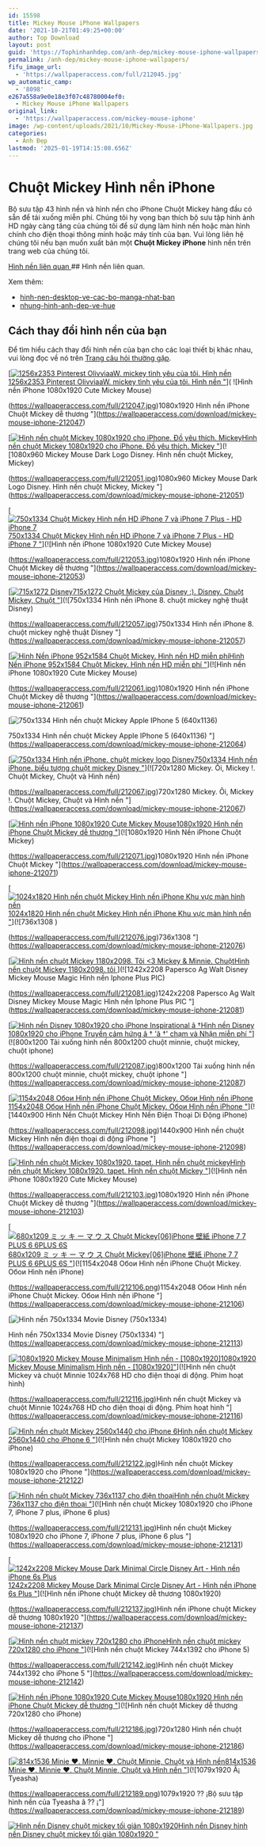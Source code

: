```yaml
---
id: 15598
title: Mickey Mouse iPhone Wallpapers
date: '2021-10-21T01:49:25+00:00'
author: Top Download
layout: post
guid: 'https://Tophinhanhdep.com/anh-dep/mickey-mouse-iphone-wallpapers/'
permalink: /anh-dep/mickey-mouse-iphone-wallpapers/
fifu_image_url:
  - 'https://wallpaperaccess.com/full/212045.jpg'
wp_automatic_camp:
  - '8098'
e267a558a9e0e18e3f07c48780004ef0:
  - Mickey Mouse iPhone Wallpapers
original_link:
  - 'https://wallpaperaccess.com/mickey-mouse-iphone'
image: /wp-content/uploads/2021/10/Mickey-Mouse-iPhone-Wallpapers.jpg
categories:
  - Ảnh Đẹp
lastmod: '2025-01-19T14:15:08.656Z'
---
```

# Chuột Mickey Hình nền iPhone

Bộ sưu tập 43 hình nền và hình nền cho iPhone Chuột Mickey hàng đầu có sẵn để tải xuống miễn phí. Chúng tôi hy vọng bạn thích bộ sưu tập hình ảnh HD ngày càng tăng của chúng tôi để sử dụng làm hình nền hoặc màn hình chính cho điện thoại thông minh hoặc máy tính của bạn. Vui lòng liên hệ chúng tôi nếu bạn muốn xuất bản một **Chuột Mickey iPhone** hình nền trên trang web của chúng tôi.

[Hình nền liên quan ](#related) ## Hình nền liên quan.

   
 Xem thêm:

   
- [hinh-nen-desktop-ve-cac-bo-manga-nhat-ban](https://tophinhanhdep.com/anh-anime/hinh-nen-desktop-ve-cac-bo-manga-nhat-ban/)
- [nhung-hinh-anh-dep-ve-hue](https://tophinhanhdep.com/hinh-nen-dep/nhung-hinh-anh-dep-ve-hue/)

## Cách thay đổi hình nền của bạn

Để tìm hiểu cách thay đổi hình nền của bạn cho các loại thiết bị khác nhau, vui lòng đọc về nó trên [Trang câu hỏi thường gặp](https://tophinhanhdep.com/faq/).

  
[[![1256x2353 Pinterest OlivviaaW.  mickey tình yêu của tôi.  Hình nền](https://wallpaperaccess.com/full/212045.jpg)1256x2353 Pinterest OlivviaaW. mickey tình yêu của tôi. Hình nền "](https://wallpaperaccess.com/download/mickey-mouse-iphone-212045)]( ![Hình nền iPhone 1080x1920 Cute Mickey Mouse)

(https://wallpaperaccess.com/full/212047.jpg)1080x1920 Hình nền iPhone Chuột Mickey dễ thương "](https://wallpaperaccess.com/download/mickey-mouse-iphone-212047)

[[![Hình nền chuột Mickey 1080x1920 cho iPhone.  Đồ yêu thích.  Mickey](https://wallpaperaccess.com/full/212050.jpg)Hình nền chuột Mickey 1080x1920 cho iPhone. Đồ yêu thích. Mickey "](https://wallpaperaccess.com/download/mickey-mouse-iphone-212050)](![1080x960 Mickey Mouse Dark Logo Disney.  Hình nền chuột Mickey, Mickey)

(https://wallpaperaccess.com/full/212051.jpg)1080x960 Mickey Mouse Dark Logo Disney. Hình nền chuột Mickey, Mickey "](https://wallpaperaccess.com/download/mickey-mouse-iphone-212051)

[[![750x1334 Chuột Mickey Hình nền HD iPhone 7 và iPhone 7 Plus - HD iPhone 7](https://wallpaperaccess.com/full/212052.jpg)750x1334 Chuột Mickey Hình nền HD iPhone 7 và iPhone 7 Plus - HD iPhone 7 "](https://wallpaperaccess.com/download/mickey-mouse-iphone-212052)](![Hình nền iPhone 1080x1920 Cute Mickey Mouse)

(https://wallpaperaccess.com/full/212053.jpg)1080x1920 Hình nền iPhone Chuột Mickey dễ thương "](https://wallpaperaccess.com/download/mickey-mouse-iphone-212053)

[[![715x1272 Disney](https://wallpaperaccess.com/full/212055.jpg)715x1272 Chuột Mickey của Disney :). Disney. Chuột Mickey, Chuột "](https://wallpaperaccess.com/download/mickey-mouse-iphone-212055)](![750x1334 Hình nền iPhone 8.  chuột mickey nghệ thuật Disney)

(https://wallpaperaccess.com/full/212057.jpg)750x1334 Hình nền iPhone 8. chuột mickey nghệ thuật Disney "](https://wallpaperaccess.com/download/mickey-mouse-iphone-212057)

[[![Hình Nền iPhone 952x1584 Chuột Mickey.  Hình nền HD miễn phí](https://wallpaperaccess.com/full/212059.jpg)Hình Nền iPhone 952x1584 Chuột Mickey. Hình nền HD miễn phí "](https://wallpaperaccess.com/download/mickey-mouse-iphone-212059)](![Hình nền iPhone 1080x1920 Cute Mickey Mouse)

(https://wallpaperaccess.com/full/212061.jpg)1080x1920 Hình nền iPhone Chuột Mickey dễ thương "](https://wallpaperaccess.com/download/mickey-mouse-iphone-212061)

[![750x1334 Hình nền chuột Mickey Apple IPhone 5 (640x1136)](https://wallpaperaccess.com/full/212064.jpg)

750x1334 Hình nền chuột Mickey Apple IPhone 5 (640x1136) "](https://wallpaperaccess.com/download/mickey-mouse-iphone-212064)

[[![750x1334 Hình nền iPhone.  chuột mickey logo Disney](https://wallpaperaccess.com/full/212065.jpg)750x1334 Hình nền iPhone. biểu tượng chuột mickey Disney "](https://wallpaperaccess.com/download/mickey-mouse-iphone-212065)](![720x1280 Mickey.  Ôi, Mickey !.  Chuột Mickey, Chuột và Hình nền)

(https://wallpaperaccess.com/full/212067.jpg)720x1280 Mickey. Ôi, Mickey !. Chuột Mickey, Chuột và Hình nền "](https://wallpaperaccess.com/download/mickey-mouse-iphone-212067)

[[![Hình nền iPhone 1080x1920 Cute Mickey Mouse](https://wallpaperaccess.com/full/212068.jpg)1080x1920 Hình nền iPhone Chuột Mickey dễ thương "](https://wallpaperaccess.com/download/mickey-mouse-iphone-212068)](![1080x1920 Hình Nền iPhone Chuột Mickey)

(https://wallpaperaccess.com/full/212071.jpg)1080x1920 Hình nền iPhone Chuột Mickey "](https://wallpaperaccess.com/download/mickey-mouse-iphone-212071)

[[![1024x1820 Hình nền chuột Mickey Hình nền iPhone Khu vực màn hình nền](https://wallpaperaccess.com/full/212073.jpg)1024x1820 Hình nền chuột Mickey Hình nền iPhone Khu vực màn hình nền "](https://wallpaperaccess.com/download/mickey-mouse-iphone-212073)](![736x1308 )

(https://wallpaperaccess.com/full/212076.jpg)736x1308 "](https://wallpaperaccess.com/download/mickey-mouse-iphone-212076)

[[![Hình nền chuột Mickey 1180x2098.  Tôi <3 Mickey & Minnie.  Chuột](https://wallpaperaccess.com/full/212077.jpg)Hình nền chuột Mickey 1180x2098. tôi ](https://wallpaperaccess.com/download/mickey-mouse-iphone-212077)](![1242x2208 Papersco Ag Walt Disney Mickey Mouse Magic Hình nền Iphone Plus PIC)

(https://wallpaperaccess.com/full/212081.jpg)1242x2208 Papersco Ag Walt Disney Mickey Mouse Magic Hình nền Iphone Plus PIC "](https://wallpaperaccess.com/download/mickey-mouse-iphone-212081)

[[![Hình nền Disney 1080x1920 cho iPhone Inspirational â †](https://wallpaperaccess.com/full/212082.jpg)Hình nền Disney 1080x1920 cho iPhone Truyền cảm hứng â † 'â †' chạm và Nhận miễn phí "](https://wallpaperaccess.com/download/mickey-mouse-iphone-212082)](![800x1200 Tải xuống hình nền 800x1200 chuột minnie, chuột mickey, chuột iphone)

(https://wallpaperaccess.com/full/212087.jpg)800x1200 Tải xuống hình nền 800x1200 chuột minnie, chuột mickey, chuột iphone "](https://wallpaperaccess.com/download/mickey-mouse-iphone-212087)

[[![1154x2048 Обои Hình nền iPhone Chuột Mickey.  Обои Hình nền iPhone](https://wallpaperaccess.com/full/212092.png)1154x2048 Обои Hình nền iPhone Chuột Mickey. Обои Hình nền iPhone "](https://wallpaperaccess.com/download/mickey-mouse-iphone-212092)](![1440x900 Hình Nền Chuột Mickey Hình Nền Điện Thoại Di Động iPhone)

(https://wallpaperaccess.com/full/212098.jpg)1440x900 Hình nền chuột Mickey Hình nền điện thoại di động iPhone "](https://wallpaperaccess.com/download/mickey-mouse-iphone-212098)

[[![Hình nền chuột Mickey 1080x1920.  tapet.  Hình nền chuột mickey](https://wallpaperaccess.com/full/212101.jpg)Hình nền chuột Mickey 1080x1920. tapet. Hình nền chuột Mickey "](https://wallpaperaccess.com/download/mickey-mouse-iphone-212101)](![Hình nền iPhone 1080x1920 Cute Mickey Mouse)

(https://wallpaperaccess.com/full/212103.jpg)1080x1920 Hình nền iPhone Chuột Mickey dễ thương "](https://wallpaperaccess.com/download/mickey-mouse-iphone-212103)

[[![680x1209 ミ ッ キ ー マ ウ ス Chuột Mickey[06]iPhone 壁紙 iPhone 7 7 PLUS 6 6PLUS 6S](https://wallpaperaccess.com/full/212105.jpg)680x1209 ミ ッ キ ー マ ウ ス Chuột Mickey\[06\]iPhone 壁紙 iPhone 7 7 PLUS 6 6PLUS 6S "](https://wallpaperaccess.com/download/mickey-mouse-iphone-212105)](![1154x2048 Обои Hình nền iPhone Chuột Mickey.  Обои Hình nền iPhone)

(https://wallpaperaccess.com/full/212106.png)1154x2048 Обои Hình nền iPhone Chuột Mickey. Обои Hình nền iPhone "](https://wallpaperaccess.com/download/mickey-mouse-iphone-212106)

[![Hình nền 750x1334 Movie Disney (750x1334)](https://wallpaperaccess.com/full/212113.jpg)

Hình nền 750x1334 Movie Disney (750x1334) "](https://wallpaperaccess.com/download/mickey-mouse-iphone-212113)

[[![1080x1920 Mickey Mouse Minimalism Hình nền - [1080x1920]](https://wallpaperaccess.com/full/212115.jpg)1080x1920 Mickey Mouse Minimalism Hình nền - \[1080x1920\]"](https://wallpaperaccess.com/download/mickey-mouse-iphone-212115)](![Hình nền chuột Mickey và chuột Minnie 1024x768 HD cho điện thoại di động.  Phim hoạt hình)

(https://wallpaperaccess.com/full/212116.jpg)Hình nền chuột Mickey và chuột Minnie 1024x768 HD cho điện thoại di động. Phim hoạt hình "](https://wallpaperaccess.com/download/mickey-mouse-iphone-212116)

[[![Hình nền chuột Mickey 2560x1440 cho iPhone 6](https://wallpaperaccess.com/full/212117.jpg)Hình nền chuột Mickey 2560x1440 cho iPhone 6 "](https://wallpaperaccess.com/download/mickey-mouse-iphone-212117)](![Hình nền chuột Mickey 1080x1920 cho iPhone)

(https://wallpaperaccess.com/full/212122.jpg)Hình nền chuột Mickey 1080x1920 cho iPhone "](https://wallpaperaccess.com/download/mickey-mouse-iphone-212122)

[[![Hình nền chuột Mickey 736x1137 cho điện thoại](https://wallpaperaccess.com/full/212125.jpg)Hình nền chuột Mickey 736x1137 cho điện thoại "](https://wallpaperaccess.com/download/mickey-mouse-iphone-212125)](![Hình nền chuột Mickey 1080x1920 cho iPhone 7, iPhone 7 plus, iPhone 6 plus)

(https://wallpaperaccess.com/full/212131.jpg)Hình nền chuột Mickey 1080x1920 cho iPhone 7, iPhone 7 plus, iPhone 6 plus "](https://wallpaperaccess.com/download/mickey-mouse-iphone-212131)

[[![1242x2208 Mickey Mouse Dark Minimal Circle Disney Art - Hình nền iPhone 6s Plus](https://wallpaperaccess.com/full/212135.jpg)1242x2208 Mickey Mouse Dark Minimal Circle Disney Art - Hình nền iPhone 6s Plus "](https://wallpaperaccess.com/download/mickey-mouse-iphone-212135)](![Hình nền iPhone chuột Mickey dễ thương 1080x1920)

(https://wallpaperaccess.com/full/212137.jpg)Hình nền iPhone chuột Mickey dễ thương 1080x1920 "](https://wallpaperaccess.com/download/mickey-mouse-iphone-212137)

[[![Hình nền chuột mickey 720x1280 cho iPhone](https://wallpaperaccess.com/full/212140.jpg)Hình nền chuột mickey 720x1280 cho iPhone "](https://wallpaperaccess.com/download/mickey-mouse-iphone-212140)](![Hình nền chuột Mickey 744x1392 cho iPhone 5)

(https://wallpaperaccess.com/full/212142.jpg)Hình nền chuột Mickey 744x1392 cho iPhone 5 "](https://wallpaperaccess.com/download/mickey-mouse-iphone-212142)

 [[![Hình nền iPhone 1080x1920 Cute Mickey Mouse](https://wallpaperaccess.com/full/212145.jpg)1080x1920 Hình nền iPhone Chuột Mickey dễ thương "](https://wallpaperaccess.com/download/mickey-mouse-iphone-212145)](![Hình nền chuột Mickey dễ thương 720x1280 cho iPhone)

(https://wallpaperaccess.com/full/212186.jpg)720x1280 Hình nền chuột Mickey dễ thương cho iPhone "](https://wallpaperaccess.com/download/mickey-mouse-iphone-212186)

[[![814x1536 Minie ❤.  Minnie ❤.  Chuột Minnie, Chuột và Hình nền](https://wallpaperaccess.com/full/212188.jpg)814x1536 Minie ❤. Minnie ❤. Chuột Minnie, Chuột và Hình nền "](https://wallpaperaccess.com/download/mickey-mouse-iphone-212188)](![1079x1920 Â¡ Tyeasha)

(https://wallpaperaccess.com/full/212189.png)1079x1920 ?? ¡Bộ sưu tập hình nền của Tyeasha â ?? ¡"](https://wallpaperaccess.com/download/mickey-mouse-iphone-212189)

[![Hình nền Disney chuột mickey tối giản 1080x1920](https://wallpaperaccess.com/full/212193.jpg)Hình nền Disney hình nền Disney chuột mickey tối giản 1080x1920 "](https://wallpaperaccess.com/download/mickey-mouse-iphone-212193)
